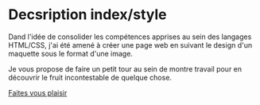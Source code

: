 # Decsription index/style

Dand l'idée de consolider les compétences apprises au sein des langages HTML/CSS, j'ai été amené à créer une page web en suivant le design d'un maquette sous le format d'une image.

Je vous propose de faire un petit tour au sein de montre travail pour en découvrir le fruit incontestable de quelque chose.

[Faites vous plaisir](index.html)
